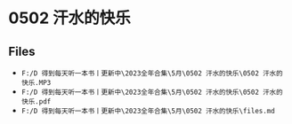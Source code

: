 # 0502 汗水的快乐

## Files

- `F:/D 得到每天听一本书丨更新中\2023全年合集\5月\0502 汗水的快乐\0502 汗水的快乐.MP3`
- `F:/D 得到每天听一本书丨更新中\2023全年合集\5月\0502 汗水的快乐\0502 汗水的快乐.pdf`
- `F:/D 得到每天听一本书丨更新中\2023全年合集\5月\0502 汗水的快乐\files.md`
